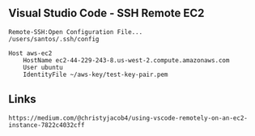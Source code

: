 ## Visual Studio Code - SSH Remote EC2

```
Remote-SSH:Open Configuration File...
/users/santos/.ssh/config
```


```
Host aws-ec2
    HostName ec2-44-229-243-8.us-west-2.compute.amazonaws.com
    User ubuntu
    IdentityFile ~/aws-key/test-key-pair.pem
```

## Links
```
https://medium.com/@christyjacob4/using-vscode-remotely-on-an-ec2-instance-7822c4032cff
```